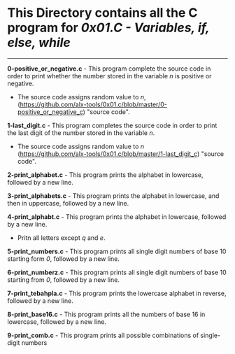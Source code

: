 # This Directory contains all the C program for _0x01.C - Variables, if, else, while_

---

**0-positive_or_negative.c** - This program complete the source code in order to print whether the number stored in the variable _n_ is positive or negative.<br>

- The source code assigns random value to _n_, <br>(https://github.com/alx-tools/0x01.c/blob/master/0-positive_or_negative_c) "source code".<br>

**1-last_digit.c** - This program completes the source code in order to print the last digit of the number stored in the variable _n_.<br>

- The source code assigns random value to _n_ <br> (https://github.com/alx-tools/0x01.c/blob/master/1-last_digit_c) "source code".<br>

**2-print_alphabet.c** - This program prints the alphabet in lowercase, followed by a new line.<br>

**3-print_alphabets.c** - This program prints the alphabet in lowercase, and then in uppercase, followed by a new line.<br>

**4-print_alphabt.c** - This program prints the alphabet in lowercase, followed by a new line.<br>

- Pritn all letters except _q_ and _e_.<br>

**5-print_numbers.c** - This program prints all single digit numbers of base 10 starting form _0_, followed by a new line.<br>

**6-print_numberz.c** - This program prints all single digit numbers of base 10 starting from _0_, followed by a new line.<br>

**7-print_tebahpla.c** - This program prints the lowercase alphabet in reverse, followed by a new line.<br>

**8-print_base16.c** - This program prints all the numbers of base 16 in lowercase, followed by a new line.<br>

**9-print_comb.c** - This program prints all possible combinations of single-digit numbers

